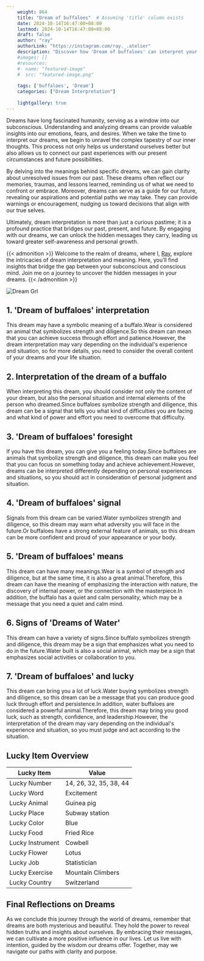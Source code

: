 ```yaml
---
    weight: 864
    title: "Dream of buffaloes"  # Assuming 'title' column exists
    date: 2024-10-14T16:47:00+08:00
    lastmod: 2024-10-14T16:47:00+08:00
    draft: false
    author: "ray"
    authorLink: "https://instagram.com/ray._.atelier"
    description: "Discover how 'Dream of buffaloes' can interpret your future and uncover its significant meanings in your life."
    #images: []
    #resources:
    #- name: "featured-image"
    #  src: "featured-image.png"
    
    tags: ['buffaloes', 'Dream']
    categories: ["Dream Interpretation"]
    
    lightgallery: true
---
```

    
Dreams have long fascinated humanity, serving as a window into our subconscious. Understanding and analyzing dreams can provide valuable insights into our emotions, fears, and desires. When we take the time to interpret our dreams, we begin to unravel the complex tapestry of our inner thoughts. This process not only helps us understand ourselves better but also allows us to connect our past experiences with our present circumstances and future possibilities.

By delving into the meanings behind specific dreams, we can gain clarity about unresolved issues from our past. These dreams often reflect our memories, traumas, and lessons learned, reminding us of what we need to confront or embrace. Moreover, dreams can serve as a guide for our future, revealing our aspirations and potential paths we may take. They can provide warnings or encouragement, nudging us toward decisions that align with our true selves.

Ultimately, dream interpretation is more than just a curious pastime; it is a profound practice that bridges our past, present, and future. By engaging with our dreams, we can unlock the hidden messages they carry, leading us toward greater self-awareness and personal growth.

{{< admonition >}}
Welcome to the realm of dreams, where I, [Ray](https://instagram.com/ray._.atelier), explore the intricacies of dream interpretation and meaning. Here, you’ll find insights that bridge the gap between your subconscious and conscious mind. Join me on a journey to uncover the hidden messages in your dreams.
{{< /admonition >}}

![Dream Grl](https://cdn.pixabay.com/photo/2017/11/02/03/35/gothic-2910057_1280.jpg "Dream Grl")

## 1. 'Dream of buffaloes' interpretation
This dream may have a symbolic meaning of a buffalo.Wear is considered an animal that symbolizes strength and diligence.So this dream can mean that you can achieve success through effort and patience.However, the dream interpretation may vary depending on the individual's experience and situation, so for more details, you need to consider the overall content of your dreams and your life situation.

## 2. Interpretation of the dream of a buffalo
When interpreting this dream, you should consider not only the content of your dream, but also the personal situation and internal elements of the person who dreamed.Since buffaloes symbolize strength and diligence, this dream can be a signal that tells you what kind of difficulties you are facing and what kind of power and effort you need to overcome that difficulty.

## 3. 'Dream of buffaloes' foresight
If you have this dream, you can give you a feeling today.Since buffaloes are animals that symbolize strength and diligence, this dream can make you feel that you can focus on something today and achieve achievement.However, dreams can be interpreted differently depending on personal experiences and situations, so you should act in consideration of personal judgment and situation.

## 4. 'Dream of buffaloes' signal
Signals from this dream can be varied.Water symbolizes strength and diligence, so this dream may warn what adversity you will face in the future.Or buffaloes have a strong external feature of animals, so this dream can be more confident and proud of your appearance or your body.

## 5. 'Dream of buffaloes' means
This dream can have many meanings.Wear is a symbol of strength and diligence, but at the same time, it is also a great animal.Therefore, this dream can have the meaning of emphasizing the interaction with nature, the discovery of internal power, or the connection with the masterpiece.In addition, the buffalo has a quiet and calm personality, which may be a message that you need a quiet and calm mind.

## 6. Signs of 'Dreams of Water'
This dream can have a variety of signs.Since buffalo symbolizes strength and diligence, this dream may be a sign that emphasizes what you need to do in the future.Water built is also a social animal, which may be a sign that emphasizes social activities or collaboration to you.

## 7. 'Dream of buffaloes' and lucky
This dream can bring you a lot of luck.Water buying symbolizes strength and diligence, so this dream can be a message that you can produce good luck through effort and persistence.In addition, water buffaloes are considered a powerful animal.Therefore, this dream may bring you good luck, such as strength, confidence, and leadership.However, the interpretation of the dream may vary depending on the individual's experience and situation, so you must judge and act according to the situation.

## Lucky Item Overview
| Lucky Item          | Value              |
|---------------|--------------------|
| Lucky Number        | 14, 26, 32, 35, 38, 44  |
| Lucky Word          | Excitement |
| Lucky Animal        | Guinea pig |
| Lucky Place         | Subway station     |
| Lucky Color         | Blue     |
| Lucky Food          | Fried Rice      |
| Lucky Instrument    | Cowbell |
| Lucky Flower        | Lotus    |
| Lucky Job           | Statistician       |
| Lucky Exercise      | Mountain Climbers  |
| Lucky Country       | Switzerland    |


##  Final Reflections on Dreams

As we conclude this journey through the world of dreams, remember that dreams are both mysterious and beautiful. They hold the power to reveal hidden truths and insights about ourselves. By embracing their messages, we can cultivate a more positive influence in our lives. Let us live with intention, guided by the wisdom our dreams offer. Together, may we navigate our paths with clarity and purpose.
